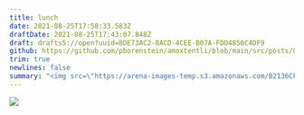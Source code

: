```yaml
---
title: lunch
date: 2021-08-25T17:58:33.583Z
draftDate: 2021-08-25T17:43:07.848Z
draft: drafts5://open?uuid=8DE73AC2-8ACD-4CEE-B07A-FDD4856C4DF9
github: https://github.com/pborenstein/amoxtentli/blob/main/src/posts/8de73ac2-8acd-4cee-b07a-fdd4856c4df9.md
trim: true
newlines: false
summary: "<img src=\"https://arena-images-temp.s3.amazonaws.com/B2136CF0-5DA2-4092-BB8A-853F4625CA61.jpg\" style=\"max-width: 500px\">"
---
```



<img src="https://arena-images-temp.s3.amazonaws.com/B2136CF0-5DA2-4092-BB8A-853F4625CA61.jpg" style="max-width: 500px">
